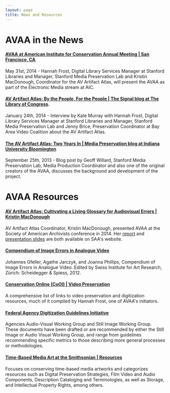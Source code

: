 ```yaml
---
layout: page
title: News and Resources
---
```


# AVAA in the News <!-- organized by last date first --> 

#### [AVAA at American Institute for Conservation Annual Meeting | San Francisco, CA](http://www.conservation-us.org/annual-meeting#.U4eUn-Yp7n2) 

May 31st, 2014 - Hannah Frost, Digital Library Services Manager at Stanford Libraries and Manager, Stanford Media Preservation Lab and Kristin MacDonough, Coordinator for the AV Artifact Atlas, will present the AVAA as part of the Electronic Media stream at AIC.

#### [AV Artifact Atlas: By the People, For the People | The Signal blog at The Library of Congress](http://blogs.loc.gov/digitalpreservation/2014/01/av-artifact-atlas-by-the-people-for-the-people/). 

January 24th, 2014 - Interview by Kate Murray with Hannah Frost, Digital Library Services Manager at Stanford Libraries and Manager, Stanford Media Preservation Lab and Jenny Brice, Preservation Coordinator at Bay Area Video Coalition about the AV Artifact Atlas.

#### [The AV Artifact Atlas: Two Years In | Media Preservation blog at Indiana University Bloomington](http://mediapreservation.wordpress.com/2013/09/25/av-artifact-atlas/) 

September 25th, 2013 - Blog post by Geoff Willard, Stanford Media Preservation Lab, Media Production Coordinator and also one of the original creators of the AVAA, discusses the background and development of the project.

# AVAA Resources <!-- organized alphabetically --> 

#### [AV Artifact Atlas: Cultivating a Living Glossary for Audiovisual Errors | Kristin MacDonough](http://files.archivists.org/pubs/proceedings/ResearchForum/2014/slides/MacDonough-ResearchForumSlides2014.pptx)

AV Artifact Atlas Coordinator, Kristin MacDonough, presented AVAA at the Society of American Archivists conference in 2014. Her [report](http://files.archivists.org/pubs/proceedings/ResearchForum/2014/reports/MacDonough-ResearchForumReport2014.pdf) and [presentation slides](http://files.archivists.org/pubs/proceedings/ResearchForum/2014/slides/MacDonough-ResearchForumSlides2014.pptx) are both available on SAA's website. 

#### [Compendium of Image Errors in Analogue Video](http://press.uchicago.edu/ucp/books/book/distributed/C/bo16943593.html)

Johannes Gfeller, Agathe Jarczyk, and Joanna Phillips, Compendium of Image Errors in Analogue Video. Edited by Swiss Institute for Art Research, Zürich: Scheidegger & Spiess, 2012.

#### [Conservation Online (CoOl) | Video Preservation](http://cool.conservation-us.org/bytopic/video/)

A comprehensive list of links to video preservation and digitization resources, much of it compiled by Hannah Frost, one of
AVAA's initiators. 

#### [Federal Agency Digitization Guidelines Initiative](http://www.digitizationguidelines.gov/guidelines/)

Agencies Audio-Visual Working Group and Still Image Working Group. These documents have been drafted or are recommended by either the Still Image or Audio Visual Working Group, and range from guidelines recommending specific metrics to those describing more general processes or methodologies.

#### [Time-Based Media Art at the Smithsonian | Resources](http://www.si.edu/tbma/resources) 

Focuses on conserving time-based media artworks and categorizes resources such as Digital Preservation Strategies, Film Video and Audio Components, Description Cataloging and Terminologies, as well as Storage, and Intellectual Property Rights, among others.



